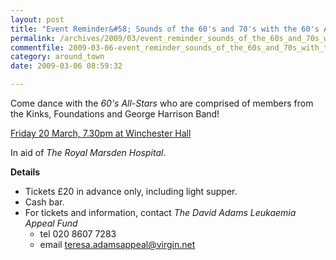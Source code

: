 ```yaml
---
layout: post
title: "Event Reminder&#58; Sounds of the 60's and 70's with the 60's All-Stars"
permalink: /archives/2009/03/event_reminder_sounds_of_the_60s_and_70s_with_the.html
commentfile: 2009-03-06-event_reminder_sounds_of_the_60s_and_70s_with_the
category: around_town
date: 2009-03-06 08:59:32

---
```


Come dance with the *60's All-Stars* who are comprised of members from the Kinks, Foundations and George Harrison Band!

[Friday 20 March, 7.30pm at Winchester Hall](https://stmargarets.london/event/show/200705142071)

In aid of *The Royal Marsden Hospital*.

**Details**

-   Tickets £20 in advance only, including light supper.
-   Cash bar.
-   For tickets and information, contact *The David Adams Leukaemia Appeal Fund*
    -   tel 020 8607 7283
    -   email <teresa.adamsappeal@virgin.net>
